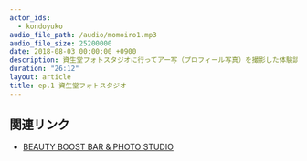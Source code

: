 ```yaml
---
actor_ids:
  - kondoyuko
audio_file_path: /audio/momoiro1.mp3
audio_file_size: 25200000
date: 2018-08-03 00:00:00 +0900
description: 資生堂フォトスタジオに行ってアー写（プロフィール写真）を撮影した体験談を話しました。
duration: "26:12"
layout: article
title: ep.1 資生堂フォトスタジオ
---
```


## 関連リンク

- [BEAUTY BOOST BAR & PHOTO STUDIO](https://thestore.shiseido.co.jp/beauty-and-photo/)
